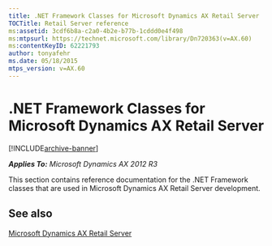 ```yaml
---
title: .NET Framework Classes for Microsoft Dynamics AX Retail Server
TOCTitle: Retail Server reference
ms:assetid: 3cdf6b8a-c2a0-4b2e-b77b-1cddd0e4f498
ms:mtpsurl: https://technet.microsoft.com/library/Dn720363(v=AX.60)
ms:contentKeyID: 62221793
author: tonyafehr
ms.date: 05/18/2015
mtps_version: v=AX.60
---
```


# .NET Framework Classes for Microsoft Dynamics AX Retail Server


[!INCLUDE[archive-banner](../includes/archive-banner.md)]


_**Applies To:** Microsoft Dynamics AX 2012 R3_

This section contains reference documentation for the .NET Framework classes that are used in Microsoft Dynamics AX Retail Server development.






## See also

[Microsoft Dynamics AX Retail Server](../microsoft-dynamics-ax-retail-server.md)

  


